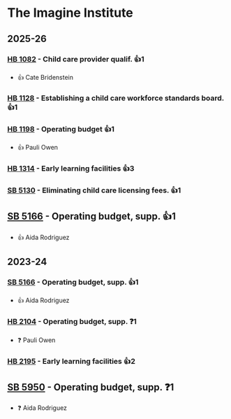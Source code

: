 # The Imagine Institute
## 2025-26

### [HB 1082](/bill/2025-26/hb/1082/) - Child care provider qualif. 👍1  
* 👍 Cate Bridenstein

### [HB 1128](/bill/2025-26/hb/1128/) - Establishing a child care workforce standards board. 👍1  

### [HB 1198](/bill/2025-26/hb/1198/) - Operating budget 👍1  
* 👍 Pauli Owen

### [HB 1314](/bill/2025-26/hb/1314/) - Early learning facilities 👍3  

### [SB 5130](/bill/2025-26/sb/5130/) - Eliminating child care licensing fees. 👍1  

## [SB 5166](/bill/2025-26/sb/5166/) - Operating budget, supp. 👍1  
* 👍 Aida Rodriguez

## 2023-24

### [SB 5166](/bill/2023-24/sb/5166/) - Operating budget, supp. 👍1  
* 👍 Aida Rodriguez

### [HB 2104](/bill/2023-24/hb/2104/) - Operating budget, supp.   ❓1
* ❓ Pauli Owen

### [HB 2195](/bill/2023-24/hb/2195/) - Early learning facilities 👍2  

## [SB 5950](/bill/2023-24/sb/5950/) - Operating budget, supp.   ❓1
* ❓ Aida Rodriguez
